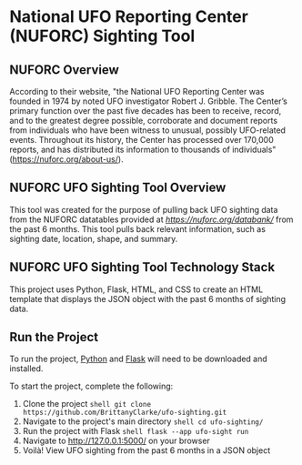 # National UFO Reporting Center (NUFORC) Sighting Tool

## NUFORC Overview
According to their website, "the National UFO Reporting Center was founded in 1974 by noted UFO investigator Robert J. Gribble. The Center’s primary function over the past five decades has been to receive, record, and to the greatest degree possible, corroborate and document reports from individuals who have been witness to unusual, possibly UFO-related events.  Throughout its history, the Center has processed over 170,000 reports, and has distributed its information to thousands of individuals" (https://nuforc.org/about-us/).

## NUFORC UFO Sighting Tool Overview
This tool was created for the purpose of pulling back UFO sighting data from the NUFORC datatables provided at _https://nuforc.org/databank/_ from the past 6 months. This tool pulls back relevant information, such as sighting date, location, shape, and summary. 

## NUFORC UFO Sighting Tool Technology Stack
This project uses Python, Flask, HTML, and CSS to create an HTML template that displays the JSON object with the past 6 months of sighting data.

## Run the Project
To run the project, <a href="https://www.python.org/downloads/">Python</a> and <a href="https://flask.palletsprojects.com/en/2.3.x/installation/">Flask</a> will need to be downloaded and installed.

To start the project, complete the following:
  1. Clone the project
    ```shell
      git clone https://github.com/BrittanyClarke/ufo-sighting.git
    ```
  2. Navigate to the project's main directory
    ```shell
      cd ufo-sighting/
    ```
  3. Run the project with Flask
    ```shell
      flask --app ufo-sight run
    ```
  4. Navigate to http://127.0.0.1:5000/ on your browser
  5. Voilà! View UFO sighting from the past 6 months in a JSON object
